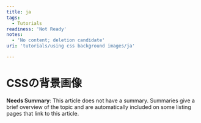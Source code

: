 ```yaml
---
title: ja
tags:
  - Tutorials
readiness: 'Not Ready'
notes:
  - 'No content; deletion candidate'
uri: 'tutorials/using css background images/ja'

---
```

# CSSの背景画像

**Needs Summary**: This article does not have a summary. Summaries give a brief overview of the topic and are automatically included on some listing pages that link to this article.

